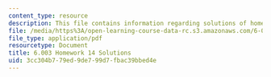 ```yaml
---
content_type: resource
description: This file contains information regarding solutions of homework 14.
file: /media/https%3A/open-learning-course-data-rc.s3.amazonaws.com/6-003-signals-and-systems-fall-2011/3cc304b779ed9de799d7fbac39bbed4e_MIT6_003F11_sol14.pdf
file_type: application/pdf
resourcetype: Document
title: 6.003 Homework 14 Solutions
uid: 3cc304b7-79ed-9de7-99d7-fbac39bbed4e
---
```

